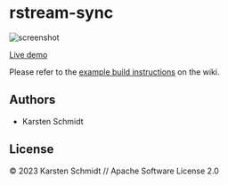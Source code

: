 # rstream-sync

![screenshot](https://raw.githubusercontent.com/thi-ng/umbrella/develop/assets/examples/rstream-sync.png)

[Live demo](http://demo.thi.ng/umbrella/rstream-sync/)

Please refer to the [example build instructions](https://github.com/thi-ng/umbrella/wiki/Example-build-instructions) on the wiki.

## Authors

- Karsten Schmidt

## License

&copy; 2023 Karsten Schmidt // Apache Software License 2.0
